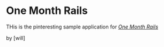# One Month Rails

THis is the pinteresting sample application for [*One Month Rails*](http://onemonthrails.com)

by [will]